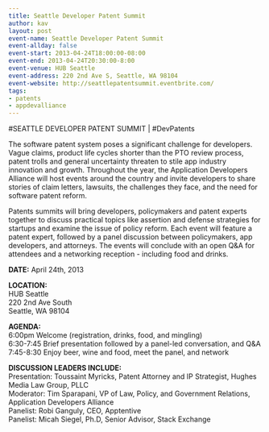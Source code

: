 ```yaml
---
title: Seattle Developer Patent Summit
author: kav
layout: post
event-name: Seattle Developer Patent Summit
event-allday: false
event-start: 2013-04-24T18:00:00-08:00
event-end: 2013-04-24T20:30:00-8:00
event-venue: HUB Seattle
event-address: 220 2nd Ave S, Seattle, WA 98104
event-website: http://seattlepatentsummit.eventbrite.com/
tags:
- patents
- appdevalliance
---
```

#SEATTLE DEVELOPER PATENT SUMMIT | #DevPatents

The software patent system poses a significant challenge for developers. Vague claims, product life cycles shorter than the PTO review process, patent trolls and general uncertainty threaten to stile app industry innovation and growth. Throughout the year, the Application Developers Alliance will host events around the country and invite developers to share stories of claim letters, lawsuits, the challenges they face, and the need for software patent reform.  

Patents summits will bring developers, policymakers and patent experts together to discuss practical topics like assertion and defense strategies for startups and examine the issue of policy reform.  Each event will feature a patent expert, followed by a panel discussion between policymakers, app developers, and attorneys. The events will conclude with an open Q&A for attendees and a networking reception - including food and drinks.


**DATE:** April 24th, 2013

**LOCATION:**  
HUB Seattle  
220 2nd Ave South  
Seattle, WA 98104  

**AGENDA:**  
6:00pm Welcome (registration, drinks, food, and mingling)  
6:30-7:45 Brief presentation followed by a panel-led conversation, and Q&A  
7:45-8:30 Enjoy beer, wine and food, meet the panel, and network  

**DISCUSSION LEADERS INCLUDE:**  
Presentation: Toussaint Myricks, Patent Attorney and IP Strategist, Hughes Media Law Group, PLLC  
Moderator: Tim Sparapani, VP of Law, Policy, and Government Relations, Application Developers Alliance  
Panelist: Robi Ganguly, CEO, Apptentive  
Panelist: Micah Siegel, Ph.D, Senior Advisor, Stack Exchange
